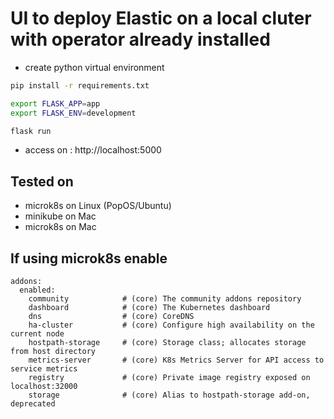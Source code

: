 # UI to deploy Elastic on a local cluter with operator already installed

* create python virtual environment

```bash
pip install -r requirements.txt

export FLASK_APP=app
export FLASK_ENV=development

flask run
```

* access on : http://localhost:5000


## Tested on
* microk8s on Linux (PopOS/Ubuntu)
* minikube on Mac
* microk8s on Mac

## If using microk8s enable
```
addons:
  enabled:
    community            # (core) The community addons repository
    dashboard            # (core) The Kubernetes dashboard
    dns                  # (core) CoreDNS
    ha-cluster           # (core) Configure high availability on the current node
    hostpath-storage     # (core) Storage class; allocates storage from host directory
    metrics-server       # (core) K8s Metrics Server for API access to service metrics
    registry             # (core) Private image registry exposed on localhost:32000
    storage              # (core) Alias to hostpath-storage add-on, deprecated
```
